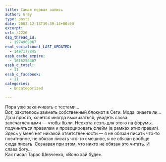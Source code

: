 ```yaml
---
title: Самая первая запись
author: Gray
type: posts
date: 2002-12-13T19:39:14+00:00
excerpt:
url: /2226
dsq_thread_id:
  - 1974969067
esml_socialcount_LAST_UPDATED:
  - 1497177845
essb_cache_expire:
  - 1616258407
essb_c_total:
  - 11
essb_c_facebook:
  - 11
categories:
  - Uncategorized

---
```








Пора уже заканчивать с тестами&#8230;  
Вот, захотелось заиметь собственный блокнот в Сети. Мода, знаете ли&#8230; Да и просто, хочется иногда высказаться, увидеть слова запечатленными &#8212; чтобы были. Неохота лезть для этого на форумы, подчиняться правилам и провоцировать флейм (в рамках этих правил). Здесь у меня нет никакой ответственности &#8212; я не обязан писать что-то позитивное, не обязан писать что-то смешное, я не обязан вообще сюда писать. Сознавая при этом, что никто не обязан это читать. И слава богу&#8230;  
Как писал Тарас Шевченко, &#171;Воно хай буде&#187;.
